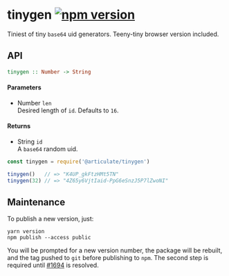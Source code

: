 # tinygen [![npm version](https://img.shields.io/npm/v/@articulate/tinygen.svg)](https://www.npmjs.com/package/@articulate/tinygen)

Tiniest of tiny `base64` uid generators.  Teeny-tiny browser version included.

## API

```haskell
tinygen :: Number -> String
```

#### Parameters

- Number `len` <br/>
  Desired length of `id`. Defaults to `16`.

#### Returns

- String `id` <br/>
  A `base64` random uid.

```js
const tinygen = require('@articulate/tinygen')

tinygen()   // => "K4UP_gkFtzHMt5TN"
tinygen(32) // => "4Z65y6VjtIaid-PpG6eSnzJ5P7lZwoNI"
```

## Maintenance

To publish a new version, just:

```
yarn version
npm publish --access public
```

You will be prompted for a new version number, the package will be rebuilt, and the tag pushed to `git` before publishing to `npm`.  The second step is required until [#1694](https://github.com/yarnpkg/yarn/issues/1694) is resolved.
